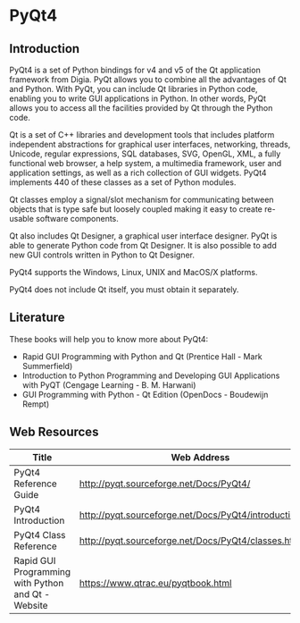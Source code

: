 # PyQt4

## Introduction

PyQt4 is a set of Python bindings for v4 and v5 of the Qt application 
framework from Digia. PyQt allows you to combine all the advantages of 
Qt and Python. With PyQt, you can include Qt libraries in Python code, 
enabling you to write GUI applications in Python. In other words, PyQt 
allows you to access all the facilities provided by Qt through the 
Python code.

Qt is a set of C++ libraries and development tools that includes 
platform independent abstractions for graphical user interfaces, 
networking, threads, Unicode, regular expressions, SQL databases, SVG, 
OpenGL, XML, a fully functional web browser, a help system, a multimedia 
framework, user and application settings, as well as a rich collection 
of GUI widgets. PyQt4 implements 440 of these classes as a set of Python 
modules.

Qt classes employ a signal/slot mechanism for communicating between 
objects that is type safe but loosely coupled making it easy to create 
re-usable software components.

Qt also includes Qt Designer, a graphical user interface designer. PyQt 
is able to generate Python code from Qt Designer. It is also possible to 
add new GUI controls written in Python to Qt Designer.

PyQt4 supports the Windows, Linux, UNIX and MacOS/X platforms.

PyQt4 does not include Qt itself, you must obtain it separately.

## Literature

These books will help you to know more about PyQt4:

* Rapid GUI Programming with Python and Qt (Prentice Hall - Mark Summerfield)
* Introduction to Python Programming and Developing GUI Applications 
with PyQT (Cengage Learning - B. M. Harwani)
* GUI Programming with Python - Qt Edition (OpenDocs - Boudewijn Rempt)

## Web Resources

Title | Web Address
------------ | -------------
PyQt4 Reference Guide | http://pyqt.sourceforge.net/Docs/PyQt4/
PyQt4 Introduction | http://pyqt.sourceforge.net/Docs/PyQt4/introduction.html
PyQt4 Class Reference | http://pyqt.sourceforge.net/Docs/PyQt4/classes.html
Rapid GUI Programming with Python and Qt - Website | https://www.qtrac.eu/pyqtbook.html
